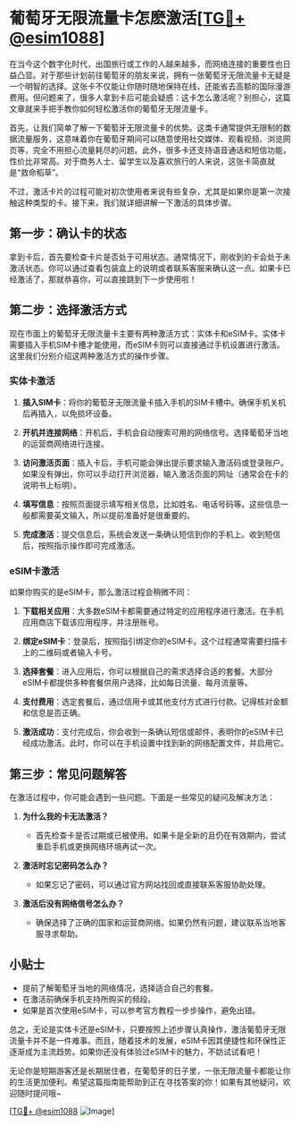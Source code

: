 # 葡萄牙无限流量卡怎麽激活[[TG💪+ @esim1088](https://t.me/s/esim1088)]

在当今这个数字化时代，出国旅行或工作的人越来越多，而网络连接的重要性也日益凸显。对于那些计划前往葡萄牙的朋友来说，拥有一张葡萄牙无限流量卡无疑是一个明智的选择。这张卡不仅能让你随时随地保持在线，还能省去高额的国际漫游费用。但问题来了，很多人拿到卡后可能会疑惑：这卡怎么激活呢？别担心，这篇文章就来手把手教你如何轻松激活你的葡萄牙无限流量卡。

首先，让我们简单了解一下葡萄牙无限流量卡的优势。这类卡通常提供无限制的数据流量服务，这意味着你在葡萄牙期间可以随意使用社交媒体、观看视频、浏览网页等，完全不用担心流量耗尽的问题。此外，很多卡还支持语音通话和短信功能，性价比非常高。对于商务人士、留学生以及喜欢旅行的人来说，这张卡简直就是“救命稻草”。

不过，激活卡片的过程可能对初次使用者来说有些复杂，尤其是如果你是第一次接触这种类型的卡。接下来，我们就详细讲解一下激活的具体步骤。

## 第一步：确认卡的状态

拿到卡后，首先要检查卡片是否处于可用状态。通常情况下，刚收到的卡会处于未激活状态。你可以通过查看包装盒上的说明或者联系客服来确认这一点。如果卡已经激活了，那就恭喜你，可以直接跳到下一步使用啦！

## 第二步：选择激活方式

现在市面上的葡萄牙无限流量卡主要有两种激活方式：实体卡和eSIM卡。实体卡需要插入手机SIM卡槽才能使用，而eSIM卡则可以直接通过手机设置进行激活。这里我们分别介绍这两种激活方式的操作步骤。

### 实体卡激活

1. **插入SIM卡**：将你的葡萄牙无限流量卡插入手机的SIM卡槽中。确保手机关机后再插入，以免损坏设备。
   
2. **开机并连接网络**：开机后，手机会自动搜索可用的网络信号。选择葡萄牙当地的运营商网络进行连接。

3. **访问激活页面**：插入卡后，手机可能会弹出提示要求输入激活码或登录账户。如果没有弹出，你可以手动打开浏览器，输入激活页面的网址（通常会在卡的说明书上标明）。

4. **填写信息**：按照页面提示填写相关信息，比如姓名、电话号码等。这些信息一般都需要英文输入，所以提前准备好是很重要的。

5. **完成激活**：提交信息后，系统会发送一条确认短信到你的手机上。收到短信后，按照指示操作即可完成激活。

### eSIM卡激活

如果你购买的是eSIM卡，那么激活过程会稍微不同：

1. **下载相关应用**：大多数eSIM卡都需要通过特定的应用程序进行激活。在手机应用商店下载该应用程序，并注册账号。

2. **绑定eSIM卡**：登录后，按照指引绑定你的eSIM卡。这个过程通常需要扫描卡上的二维码或者输入卡号。

3. **选择套餐**：进入应用后，你可以根据自己的需求选择合适的套餐。大部分eSIM卡都提供多种套餐供用户选择，比如每日流量、每月流量等。

4. **支付费用**：选定套餐后，通过信用卡或其他支付方式进行付款。记得核对金额和信息是否正确。

5. **激活成功**：支付完成后，你会收到一条确认短信或邮件，表明你的eSIM卡已经成功激活。此时，你可以在手机设置中找到新的网络配置文件，并启用它。

## 第三步：常见问题解答

在激活过程中，你可能会遇到一些问题。下面是一些常见的疑问及解决方法：

1. **为什么我的卡无法激活？**
   - 首先检查卡是否过期或已被使用。如果卡是全新的且仍在有效期内，尝试重启手机或更换网络环境再试一次。

2. **激活时忘记密码怎么办？**
   - 如果忘记了密码，可以通过官方网站找回或直接联系客服协助处理。

3. **激活后没有网络信号怎么办？**
   - 确保选择了正确的国家和运营商网络。如果仍然有问题，建议联系当地客服寻求帮助。

## 小贴士

- 提前了解葡萄牙当地的网络情况，选择适合自己的套餐。
- 在激活前确保手机支持所购买的频段。
- 如果是首次使用eSIM卡，可以参考官方教程一步步操作，避免出错。

总之，无论是实体卡还是eSIM卡，只要按照上述步骤认真操作，激活葡萄牙无限流量卡并不是一件难事。而且，随着技术的发展，eSIM卡因其便捷性和环保性正逐渐成为主流趋势。如果你还没有体验过eSIM卡的魅力，不妨试试看吧！

无论你是短期游客还是长期居住者，在葡萄牙的日子里，一张无限流量卡都能让你的生活更加便利。希望这篇指南能帮助到正在寻找答案的你！如果有其他疑问，欢迎随时提问哦~

[[TG💪+ @esim1088](https://t.me/s/esim1088) ![Image](https://i.postimg.cc/4NQfJmqS/Snipaste-2025-05-13-00-14-12.png)]